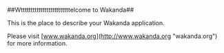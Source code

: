 ##Wtttttttttttttttttttttttttelcome to Wakanda##

This is the place to describe your Wakanda application.

Please visit [www.wakanda.org](http://www.wakanda.org "wakanda.org") for more information.
